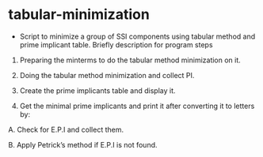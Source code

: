 # tabular-minimization
+ Script to minimize a group of SSI components using tabular method and prime implicant table.
  				  Briefly description for program steps

1. Preparing the minterms to do the tabular method minimization on it.

2. Doing the tabular method minimization and collect PI.

3. Create the prime implicants table and display it.

4. Get the minimal prime implicants and print it after converting it to
letters by:

A. Check for E.P.I and collect them.

B. Apply Petrick’s method if E.P.I is not found.
